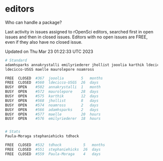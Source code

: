 # editors

Who can handle a package?

Last activity in issues assigned to rOpenSci editors, searched first in open
issues and then in closed issues. Editors with no open issues are FREE, even if
they also have no closed issue.


Updated on Thu Mar 23 01:22:33 UTC 2023

```bash
# Standard
adamhsparks annakrystalli emilyriederer jhollist jooolia karthik ldecicco
ldecicco-USGS maelle maurolepore noamross

FREE  CLOSED  #367  jooolia        5   months
FREE  CLOSED  #560  ldecicco-USGS  26  days
BUSY  OPEN    #502  annakrystalli  1   month
BUSY  OPEN    #572  maurolepore    28  days
BUSY  OPEN    #575  karthik        12  days
BUSY  OPEN    #568  jhollist       8   days
BUSY  OPEN    #574  noamross       2   days
BUSY  OPEN    #566  adamhsparks    2   days
BUSY  OPEN    #577  maelle         20  hours
BUSY  OPEN    #576  emilyriederer  18  hours


# Stats
Paula-Moraga stephaniehicks tdhock

FREE  CLOSED  #532  tdhock          5   months
FREE  CLOSED  #551  stephaniehicks  26  days
FREE  CLOSED  #559  Paula-Moraga    4   days
```
